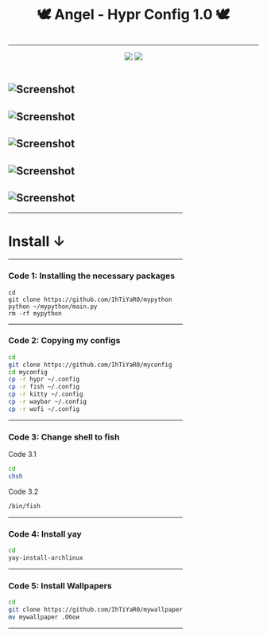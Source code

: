 <div style="display: flex; justify-content: center; align-items: center;">
  <h1>🕊️ Angel - Hypr Config 1.0 🕊️</h1>
</div>

---

<div style="text-align: center;">
  <!-- <img src="https://img.shields.io/badge/STARS-200-blue?style=for-the-badge&color=red" /> -->
  <img src="https://img.shields.io/badge/LAST%20COMMIT-January%202025-purple?style=for-the-badge&color=green" />
  <img src="https://img.shields.io/badge/REPO%20SIZE-1.7%20MiB-00adb5?style=for-the-badge&color=orange" />
</div>

<div style="display: inline-block; margin: 14px 0px;">


![Screenshot](https://i.imgur.com/QaFxQec.png)
---
![Screenshot](https://i.imgur.com/jYcgfmm.png)
---
![Screenshot](https://i.imgur.com/AAmnn2u.png)
---
![Screenshot](https://i.imgur.com/iDroSLO.png)
---
![Screenshot](https://i.imgur.com/vFTKWBU.png)
---

-----------------------------------------------

# Install ↓

----------------------------------------------
### Code 1: Installing the necessary packages
```
cd
git clone https://github.com/IhTiYaR0/mypython
python ~/mypython/main.py
rm -rf mypython
```
-----------------------------------------------

### Code 2: Copying my configs
```bash
cd
git clone https://github.com/IhTiYaR0/myconfig
cd myconfig
cp -r hypr ~/.config
cp -r fish ~/.config
cp -r kitty ~/.config
cp -r waybar ~/.config
cp -r wofi ~/.config
```
------------------------------------------------

### Code 3: Change shell to fish

<p>Code 3.1</p>

```bash
cd
chsh
````

<p>Code 3.2</p>

```bash
/bin/fish
```
----------------------------------------------------

### Code 4: Install yay
```bash
cd
yay-install-archlinux
```

----------------------------------------------------

### Code 5: Install Wallpapers
```bash
cd
git clone https://github.com/IhTiYaR0/mywallpaper
mv mywallpaper .Обои
```

-----------------------------------------------------




